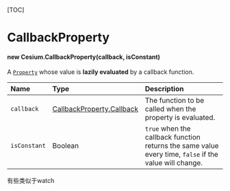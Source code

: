 [TOC]

# CallbackProperty

#### new Cesium.CallbackProperty(callback, isConstant)

A [`Property`](https://cesium.com/learn/cesiumjs/ref-doc/Property.html) whose value is **lazily evaluated** by a callback function.

| Name         | Type                                                         | Description                                                  |
| :----------- | :----------------------------------------------------------- | :----------------------------------------------------------- |
| `callback`   | [CallbackProperty.Callback](https://cesium.com/learn/cesiumjs/ref-doc/CallbackProperty.html#.Callback) | The function to be called when the property is evaluated.    |
| `isConstant` | Boolean                                                      | `true` when the callback function returns the same value every time, `false` if the value will change. |

有些类似于watch